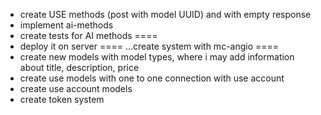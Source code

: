 

- create USE methods (post with model UUID) and with empty response
- implement ai-methods
- create tests for AI methods
====
- deploy it on server
====
...create system with mc-angio
====
- create new models with model types, where i may add information about title, description, price
- create use models with one to one connection with use account
- create use account models 
- create token system

